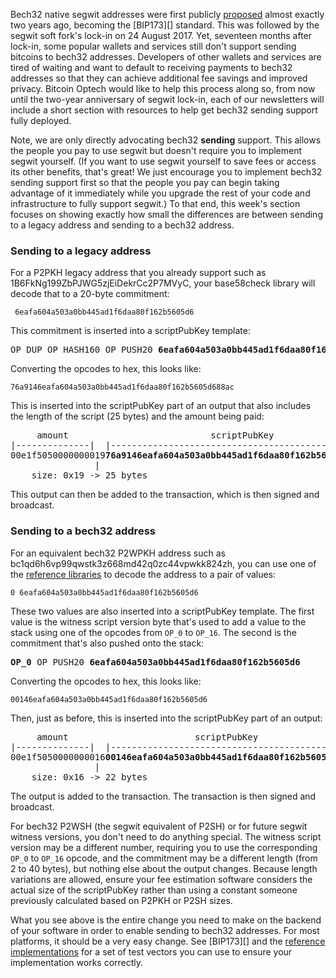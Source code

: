 Bech32 native segwit addresses were first publicly [proposed][bech32
proposed] almost exactly two years ago, becoming the [BIP173][]
standard.  This was followed by the segwit soft fork's lock-in on 24
August 2017.  Yet, seventeen months after lock-in, some popular wallets
and services still don't support sending bitcoins to bech32 addresses.
Developers of other wallets and services are tired of waiting and want
to default to receiving payments to bech32 addresses so that they can
achieve additional fee savings and improved privacy.  Bitcoin Optech
would like to help this process along so, from now until the two-year
anniversary of segwit lock-in, each of our newsletters will include a
short section with resources to help get bech32 sending support fully
deployed.

Note, we are only directly advocating bech32 **sending** support.  This
allows the people you pay to use segwit but doesn't require you to
implement segwit yourself.  (If you want to use segwit yourself to save
fees or access its other benefits, that's great!  We just encourage you
to implement bech32 sending support first so that the people you pay can
begin taking advantage of it immediately while you upgrade the rest of
your code and infrastructure to fully support segwit.)  To that end,
this week's section focuses on showing exactly how small the differences
are between sending to a legacy address and sending to a bech32 address.

### Sending to a legacy address

For a P2PKH legacy address that you already support such as
1B6FkNg199ZbPJWG5zjEiDekrCc2P7MVyC, your base58check library will decode
that to a 20-byte commitment:

     6eafa604a503a0bb445ad1f6daa80f162b5605d6

This commitment is inserted into a scriptPubKey template:

<pre>OP_DUP OP_HASH160 OP_PUSH20 <b>6eafa604a503a0bb445ad1f6daa80f162b5605d6</b> OP_EQUALVERIFY OP_CHECKSIG</pre>

Converting the opcodes to hex, this looks like:

    76a9146eafa604a503a0bb445ad1f6daa80f162b5605d688ac

This is inserted into the scriptPubKey part of an output that also
includes the length of the script (25 bytes) and the amount being paid:

<pre>     amount                           scriptPubKey
|--------------|  |------------------------------------------------|
00e1f5050000000019<b>76a9146eafa604a503a0bb445ad1f6daa80f162b5605d688ac</b>
                |
    size: 0x19 -> 25 bytes</pre>

This output can then be added to the transaction, which is then signed
and broadcast.

### Sending to a bech32 address

For an equivalent bech32 P2WPKH address such as
bc1qd6h6vp99qwstk3z668md42q0zc44vpwkk824zh, you can use one of the
[reference libraries][bech32 ref libs] to decode the address to a pair
of values:

    0 6eafa604a503a0bb445ad1f6daa80f162b5605d6

These two values are also inserted into a scriptPubKey template.  The
first value is the witness script version byte that's used to add a
value to the stack using one of the opcodes from `OP_0` to `OP_16`.
The second is the commitment that's also pushed onto the stack:

<pre><b>OP_0</b> OP_PUSH20 <b>6eafa604a503a0bb445ad1f6daa80f162b5605d6</b></pre>

Converting the opcodes to hex, this looks like:

    00146eafa604a503a0bb445ad1f6daa80f162b5605d6

Then, just as before, this is inserted into the scriptPubKey part of an
output:

<pre>     amount                        scriptPubKey
|--------------|  |------------------------------------------|
00e1f5050000000016<b>00146eafa604a503a0bb445ad1f6daa80f162b5605d6</b>
                |
    size: 0x16 -> 22 bytes</pre>

The output is added to the transaction.  The transaction is then signed
and broadcast.

For bech32 P2WSH (the segwit equivalent of P2SH) or for future segwit
witness versions, you don't need to do anything special.  The witness
script version may be a different number, requiring you to use the
corresponding `OP_0` to `OP_16` opcode, and the commitment may be a
different length (from 2 to 40 bytes), but nothing else about the output
changes.  Because length variations are allowed, ensure your fee
estimation software considers the actual size of the scriptPubKey rather
than using a constant someone previously calculated based on P2PKH or
P2SH sizes.

What you see above is the entire change you need to make on
the backend of your software in order to enable sending to bech32
addresses.  For most platforms, it should be a very easy change.  See
[BIP173][] and the [reference implementations][bech32 ref libs] for a
set of test vectors you can use to ensure your implementation works
correctly.

[bech32 proposed]: https://gnusha.org/url/https://lists.linuxfoundation.org/pipermail/bitcoin-dev/2017-March/013749.html
[bech32 ref libs]: https://github.com/sipa/bech32/tree/master/ref
